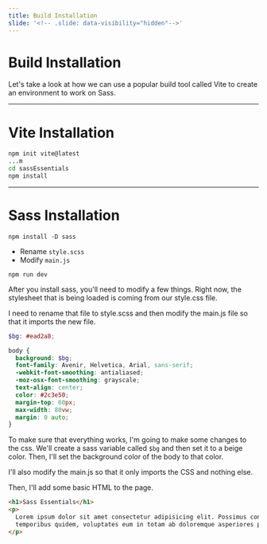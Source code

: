 ```yaml
---
title: Build Installation
slide: '<!-- .slide: data-visibility="hidden"-->'
---
```


<!-- .slide: data-state="layout-title" class="bg-dark"-->

# Build Installation

> >

Let's take a look at how we can use a popular build tool called Vite to create an environment to work on Sass.

---

# Vite Installation

```bash
npm init vite@latest
...m
cd sassEssentials
npm install
```

> >

---

# Sass Installation

```
npm install -D sass
```

- Rename `style.scss`
- Modify `main.js`

```
npm run dev
```

> >

After you install sass, you'll need to modify a few things. Right now, the stylesheet that is being loaded is coming from our style.css file.

I need to rename that file to style.scss and then modify the main.js file so that it imports the new file.

```scss
$bg: #ead2a8;

body {
  background: $bg;
  font-family: Avenir, Helvetica, Arial, sans-serif;
  -webkit-font-smoothing: antialiased;
  -moz-osx-font-smoothing: grayscale;
  text-align: center;
  color: #2c3e50;
  margin-top: 60px;
  max-width: 80vw;
  margin: 0 auto;
}
```

To make sure that everything works, I'm going to make some changes to the css. We'll create a sass variable called `$bg` and then set it to a beige color. Then, I'll set the background color of the body to that color.

I'll also modify the main.js so that it only imports the CSS and nothing else.

Then, I'll add some basic HTML to the page.

```html
<h1>Sass Essentials</h1>
<p>
  Lorem ipsum dolor sit amet consectetur adipisicing elit. Possimus consequatur maiores adipisci pariatur perferendis alias laborum cupiditate saepe
  temporibus quidem, voluptates eum in totam ab doloremque asperiores porro ea deleniti.
</p>
```
